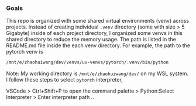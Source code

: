 ### Goals
This repo is organized with some shared virtual environments (venv) across projects. 
Instead of creating individual `.venv` directory (some with size > 5 Gigabyte) inside of each project directory, I organized some venvs in this shared directory to reduce the memory usage. The path is listed in the README.md file inside the each venv directory.  For example, the path to the pytorch venv is 
```Bash
/mnt/e/zhaohuiwang/dev/venvs/uv-venvs/pytorch/.venv/bin/python
``` 
Note: My working directory is `/mnt/e/zhaohuiwang/dev/` on my WSL system. I follow these steps to select `pytorch` interpreter,<p>
VSCode > Ctrl+Shift+P to open the command palette > Python:Select Interpreter > Enter interpreter path ..
